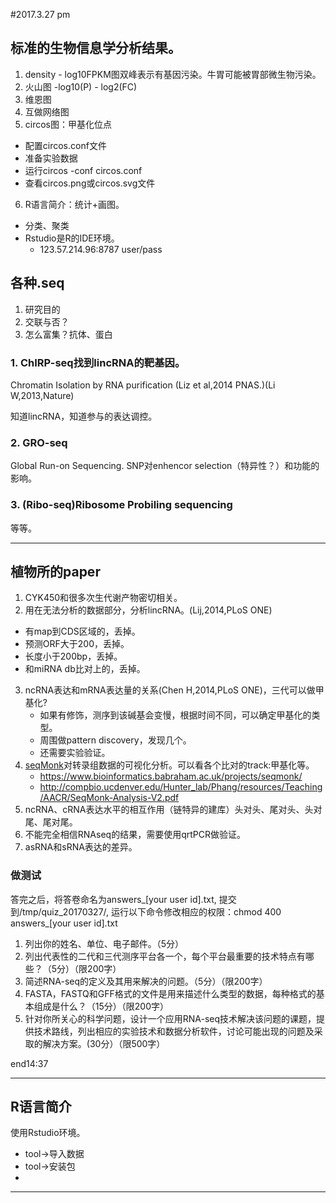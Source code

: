 #2017.3.27 pm

## 标准的生物信息学分析结果。

1. density - log10FPKM图双峰表示有基因污染。牛胃可能被胃部微生物污染。
2. 火山图 -log10(P) - log2(FC)
3. 维恩图
4. 互做网络图
5. circos图：甲基化位点
  - 配置circos.conf文件
  - 准备实验数据
  - 运行circos -conf circos.conf
  - 查看circos.png或circos.svg文件
6. R语言简介：统计+画图。
  - 分类、聚类
  - Rstudio是R的IDE环境。
    * 123.57.214.96:8787 user/pass

## 各种.seq
1. 研究目的
2. 交联与否？
3. 怎么富集？抗体、蛋白


### 1. ChIRP-seq找到lincRNA的靶基因。
Chromatin Isolation by RNA purification
 (Liz et al,2014 PNAS.)(Li W,2013,Nature)

知道lincRNA，知道参与的表达调控。

### 2. GRO-seq
Global Run-on Sequencing.
SNP对enhencor selection（特异性？）和功能的影响。

### 3. (Ribo-seq)Ribosome Probiling sequencing

等等。

---
## 植物所的paper

1. CYK450和很多次生代谢产物密切相关。
2. 用在无法分析的数据部分，分析lincRNA。(Lij,2014,PLoS ONE)
  - 有map到CDS区域的，丢掉。
  - 预测ORF大于200，丢掉。
  - 长度小于200bp，丢掉。
  - 和miRNA db比对上的，丢掉。
3. ncRNA表达和mRNA表达量的关系(Chen H,2014,PLoS ONE)，三代可以做甲基化?
    - 如果有修饰，测序到该碱基会变慢，根据时间不同，可以确定甲基化的类型。
    - 周围做pattern discovery，发现几个。
    - 还需要实验验证。
4. [seqMonk]()对转录组数据的可视化分析。可以看各个比对的track:甲基化等。
    - https://www.bioinformatics.babraham.ac.uk/projects/seqmonk/
    - http://compbio.ucdenver.edu/Hunter_lab/Phang/resources/Teaching/AACR/SeqMonk-Analysis-V2.pdf
5. ncRNA、cRNA表达水平的相互作用（链特异的建库）头对头、尾对头、头对尾、尾对尾。
6. 不能完全相信RNAseq的结果，需要使用qrtPCR做验证。
7. asRNA和sRNA表达的差异。


### 做测试
答完之后，将答卷命名为answers_[your user id].txt, 提交到/tmp/quiz_20170327/, 运行以下命令修改相应的权限：chmod 400 answers_[your user id].txt

1. 列出你的姓名、单位、电子邮件。（5分）
2. 列出代表性的二代和三代测序平台各一个，每个平台最重要的技术特点有哪些？（5分）（限200字）
3. 简述RNA-seq的定义及其用来解决的问题。（5分）（限200字）
4. FASTA，FASTQ和GFF格式的文件是用来描述什么类型的数据，每种格式的基本组成是什么？（15分）（限200字）
5. 针对你所关心的科学问题，设计一个应用RNA-seq技术解决该问题的课题，提供技术路线，列出相应的实验技术和数据分析软件，讨论可能出现的问题及采取的解决方案。(30分）（限500字）

end14:37

---

## R语言简介
使用Rstudio环境。
 - tool->导入数据
 - tool->安装包
 - 










---------
